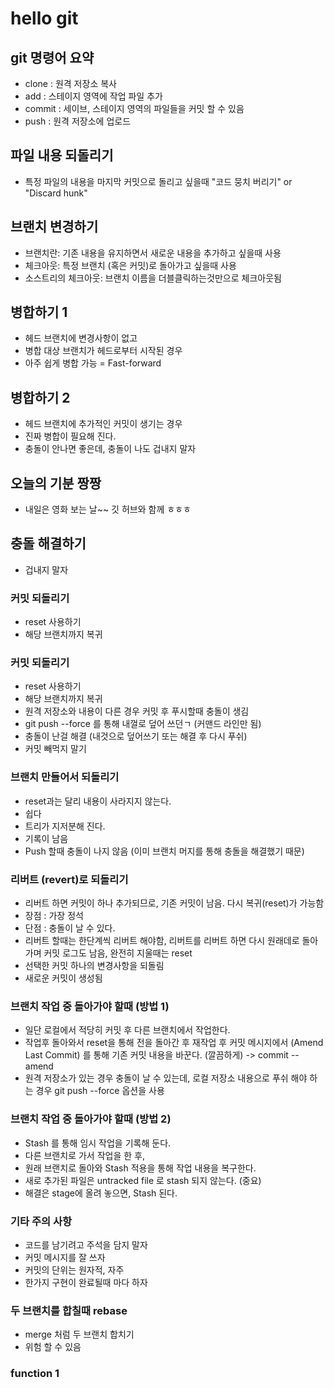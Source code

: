# hello git

## git 명령어 요약

- clone : 원격 저장소 복사
- add : 스테이지 영역에 작업 파일 추가 
- commit : 세이브, 스테이지 영역의 파일들을 커밋 할 수 있음
- push : 원격 저장소에 업로드

## 파일 내용 되돌리기

- 특정 파일의 내용을 마지막 커밋으로 돌리고 싶을때 "코드 뭉치 버리기" or "Discard hunk"

## 브랜치 변경하기

- 브랜치란: 기존 내용을 유지하면서 새로운 내용을 추가하고 싶을때 사용
- 체크아웃: 특정 브랜치 (혹은 커밋)로 돌아가고 싶을때 사용
- 소스트리의 체크아웃: 브랜치 이름을 더블클릭하는것만으로 체크아웃됨

## 병합하기 1

- 헤드 브랜치에 변경사항이 없고
- 병합 대상 브랜치가 헤드로부터 시작된 경우
- 아주 쉽게 병합 가능 = Fast-forward

## 병합하기 2
- 헤드 브랜치에 추가적인 커밋이 생기는 경우
- 진짜 병합이 필요해 진다.
- 충돌이 안나면 좋은데, 충돌이 나도 겁내지 말자

## 오늘의 기분 짱짱

- 내일은 영화 보는 날~~ 깃 허브와 함께 ㅎㅎㅎ

## 충돌 해결하기

- 겁내지 말자

### 커밋 되돌리기
- reset 사용하기
- 해당 브랜치까지 복귀

### 커밋 되돌리기

- reset 사용하기
- 해당 브랜치까지 복귀
- 원격 저장소와 내용이 다른 경우 커밋 후 푸시할때 충돌이 생김
- git push --force 를 통해 내껄로 덮어 쓰던ㄱ (커맨드 라인만 됨)
- 충돌이 난걸 해결 (내것으로 덮어쓰기 또는 해결 후 다시 푸쉬)
- 커밋 빼먹지 말기

### 브랜치 만들어서 되돌리기

- reset과는 달리 내용이 사라지지 않는다.
- 쉽다
- 트리가 지저분해 진다. 
- 기록이 남음
- Push 할때 충돌이 나지 않음 (이미 브랜치 머지를 통해 충돌을 해결했기 때문)

### 리버트 (revert)로 되돌리기

- 리버트 하면 커밋이 하나 추가되므로, 기존 커밋이 남음. 다시 복귀(reset)가 가능함
- 장점 : 가장 정석
- 단점 : 충돌이 날 수 있다.
- 리버트 할때는 한단계씩 리버트 해야함, 리버트를 리버트 하면 다시 원래데로 돌아가며 커밋 로그도 남음, 완전히 지울때는 reset
- 선택한 커밋 하나의 변경사항을 되돌림
- 새로운 커밋이 생성됨

### 브랜치 작업 중 돌아가야 할때 (방법 1)

- 일단 로컬에서 적당히 커밋 후 다른 브랜치에서 작업한다.
- 작업후 돌아와서 reset을 통해 전을 돌아간 후 재작업 후 커밋 메시지에서 (Amend Last Commit) 를 통해 기존 커밋 내용을 바꾼다. (깔끔하게) -> commit --amend
- 원격 저장소가 있는 경우 충돌이 날 수 있는데, 로컬 저장소 내용으로 푸쉬 해야 하는 경우 git push --force 옵션을 사용

### 브랜치 작업 중 돌아가야 할때 (방법 2)

- Stash 를 통해 임시 작업을 기록해 둔다.
- 다른 브랜치로 가서 작업을 한 후, 
- 원래 브랜치로 돌아와 Stash 적용을 통해 작업 내용을 복구한다.
- 새로 추가된 파일은 untracked file 로 stash 되지 않는다. (중요)
- 해결은 stage에 올려 놓으면, Stash 된다.

### 기타 주의 사항

- 코드를 남기려고 주석을 담지 말자
- 커밋 메시지를 잘 쓰자
- 커밋의 단위는 원자적, 자주
- 한가지 구현이 완료될때 마다 하자

### 두 브랜치를 합칠때 rebase

- merge 처럼 두 브랜치 합치기
- 위험 할 수 있음

### function 1

